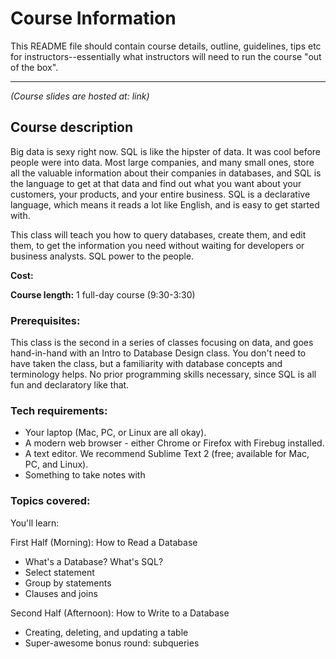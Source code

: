 # Course Information

This README file should contain course details, outline, guidelines, tips etc for instructors--essentially what instructors will need to run the course "out of the box".

<hr>

_(Course slides are hosted at: link)_
## Course description

Big data is sexy right now. SQL is like the hipster of data. It was cool before people were into data. Most large companies, and many small ones, store all the valuable information about their companies in databases, and SQL is the language to get at that data and find out what you want about your customers, your products, and your entire business. SQL is a declarative language, which means it reads a lot like English, and is easy to get started with.

This class will teach you how to query databases, create them, and edit them, to get the information you need without waiting for developers or business analysts. SQL power to the people.

**Cost:**

**Course length:** 1 full-day course (9:30-3:30)

### Prerequisites:

This class is the second in a series of classes focusing on data, and goes hand-in-hand with an Intro to Database Design class. You don't need to have taken the class, but a familiarity with database concepts and terminology helps. No prior programming skills necessary, since SQL is all fun and declaratory like that.


### Tech requirements:

 - Your laptop (Mac, PC, or Linux are all okay).
 - A modern web browser - either Chrome or Firefox with Firebug installed.
 - A text editor. We recommend Sublime Text 2 (free; available for Mac, PC, and Linux).
 - Something to take notes with


### Topics covered:

You'll learn:

First Half (Morning):  How to Read a Database

  + What's a Database? What's SQL?
  + Select statement
  + Group by statements
  + Clauses and joins

Second Half (Afternoon): How to Write to a Database

  + Creating, deleting, and updating a table
  + Super-awesome bonus round: subqueries
